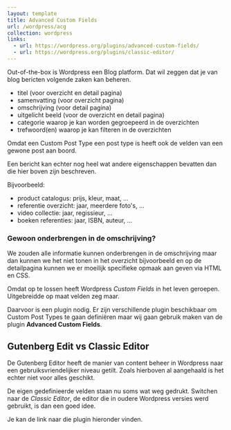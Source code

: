 ```yaml
---
layout: template
title: Advanced Custom Fields
url: /wordpress/acg
collection: wordpress
links:
  - url: https://wordpress.org/plugins/advanced-custom-fields/
  - url: https://wordpress.org/plugins/classic-editor/
---
```


Out-of-the-box is Wordpress een Blog platform. Dat wil zeggen dat je van blog bericten volgende zaken kan beheren.
* titel (voor overzicht en detail pagina)
* samenvatting (voor overzicht pagina)
* omschrijving (voor detail pagina)
* uitgelicht beeld (voor de overzicht en detail pagina)
* categorie waarop je kan worden gegroepeerd in de overzichten
* trefwoord(en) waarop je kan filteren in de overzichten

Omdat een Custom Post Type een post type is heeft ook de velden van een gewone post aan boord.

Een bericht kan echter nog heel wat andere eigenschappen bevatten dan die hier boven zijn beschreven.

Bijvoorbeeld:
* product catalogus: prijs, kleur, maat, ...
* referentie overzicht: jaar, meerdere foto's, ...
* video collectie: jaar, regissieur, ...
* boeken referenties: jaar, ISBN, auteur, ...

<div class="highlight">

<h3>Gewoon onderbrengen in de omschrijving?</h3>

<p>We zouden alle informatie kunnen onderbrengen in de omschrijving maar dan kunnen we het niet tonen in het overzicht bijvoorbeeld en op de detailpagina kunnen we er moeilijk specifieke opmaak aan geven via HTML en CSS.</p>
</div>

Omdat op te lossen heeft Wordpress <em>Custom Fields</em> in het leven geroepen. Uitgebreidde op maat velden zeg maar.

Daarvoor is een plugin nodig. Er zijn verschillende plugin beschikbaar om Custom Post Types te gaan definiëren maar wij gaan gebruik maken van de plugin <strong>Advanced Custom Fields</strong>.

## Gutenberg Edit vs Classic Editor

De Gutenberg Editor heeft de manier van content beheer in Wordpress naar een gebruiksvriendelijker niveau getilt. Zoals hierboven al aangehaald is het echter niet voor alles geschikt.

De eigen gedefinieerde velden staan nu soms wat weg gedrukt. Switchen naar de <em>Classic Editor</em>, de editor die in oudere Wordpress versies werd gebruikt, is dan een goed idee. 
 
Je kan de link naar die plugin hieronder vinden.